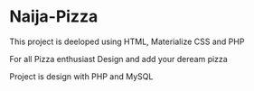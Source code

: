 # Naija-Pizza
This project is deeloped using HTML, Materialize CSS and PHP

For all Pizza enthusiast 
Design and add your deream pizza

Project is design with PHP and MySQL
